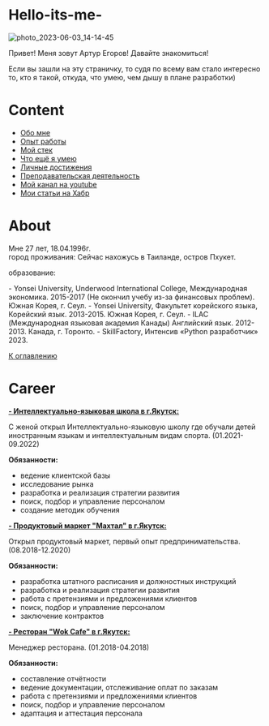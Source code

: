 # Hello-its-me-
![photo_2023-06-03_14-14-45](https://github.com/egorovarturxx/Hello-its-me-/assets/122422490/46418c02-1433-430f-bc55-707bee3ac8f4)

<p>
Привет! Меня зовут Артур Егоров! Давайте знакомиться!
</p>

<p>
Если вы зашли на эту страничку, то судя по всему вам стало интересно то, кто я такой, откуда, что умею, чем дышу в 
плане разработки)
</p>

# Content
- [Обо мне](#about)
- [Опыт работы](#career)
- [Мой стек](#stack)
- [Что ещё я умею](#soft_skills)
- [Личные достижения](#personal-achievements)
- [Преподавательская деятельность](#teaching)
- [Мой канал на youtube](#my-youtube-channel)
- [Мои статьи на Хабр](#my-habr-articles)

# About
<p>Мне 27 лет, 18.04.1996г.<br>
город проживания: Сейчас нахожусь в Таиланде, остров Пхукет.<br></p>
<p>образование:</p>
- Yonsei University, Underwood International College, Международная экономика. 2015-2017 (Не окончил учебу из-за финансовых проблем). Южная Корея, г. Сеул.
- Yonsei University, Факультет корейского языка, Корейский язык. 2013-2015. Южная Корея, г. Сеул.
- ILAC (Международная языковая академия Канады) Английский язык. 2012-2013. Канада, г. Торонто.
- SkillFactory, Интенсив «Python разработчик» 2023.

[К оглавлению](#content)

# Career
<a href=https://www.instagram.com/ils_ykt/><b>- Интеллектуально-языковая школа в г.Якутск:</b></a>
<p>
 С женой открыл Интеллектуально-языковую школу где обучали детей иностранным языкам и интеллектуальным видам спорта. (01.2021-09.2022)
 </p>
<div><b>Обязанности:</b></div>
<p>

- ведение клиентской базы
- исследование рынка
- разработка и реализация стратегии развития
- поиск, подбор и управление персоналом
- создание методик обучения

</p>

<a href=https://www.instagram.com/makhtalykt/><b>- Продуктовый маркет "Махтал" в г.Якутск:</b></a>
 <p> Открыл продуктовый маркет, первый опыт предпринимательства. (08.2018-12.2020)
 </p>
 
 <div><b>Обязанности:</b></div>
<p>

- разработка штатного расписания и должностных инструкций
- разработка и реализация стратегии развития
- работа с претензиями и предложениями клиентов
- поиск, подбор и управление персоналом
- заключение контрактов

</p>

<a href=https://www.instagram.com/wokcafeykt/><b>- Ресторан "Wok Cafe" в г.Якутск:</b></a>
 <p> Менеджер ресторана. (01.2018-04.2018)
 </p>
 
 <div><b>Обязанности:</b></div>
<p>

- составление отчётности
- ведение документации, отслеживание оплат по заказам
- работа с претензиями и предложениями клиентов
- поиск, подбор и управление персоналом
- адаптация и аттестация персонала

</p>

